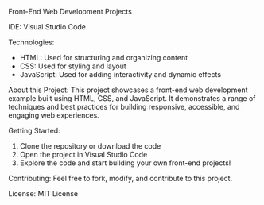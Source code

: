 Front-End Web Development Projects

IDE: Visual Studio Code

Technologies:
- HTML: Used for structuring and organizing content
- CSS: Used for styling and layout
- JavaScript: Used for adding interactivity and dynamic effects

About this Project:
This project showcases a front-end web development example built using HTML, CSS, and JavaScript. It demonstrates a range of techniques and best practices for building responsive, accessible, and engaging web experiences.

Getting Started:
1. Clone the repository or download the code
2. Open the project in Visual Studio Code
3. Explore the code and start building your own front-end projects!

Contributing:
Feel free to fork, modify, and contribute to this project.

License:
MIT License
